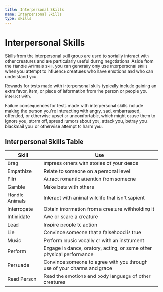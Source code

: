 ```yaml
---
title: Interpersonal Skills
name: Interpersonal Skills
type: skills
---
```


# Interpersonal Skills

Skills from the interpersonal skill group are used to socially interact with other creatures and are particularly useful during negotiations. Aside from the Handle Animals skill, you can generally only use interpersonal skills when you attempt to influence creatures who have emotions and who can understand you.

Rewards for tests made with interpersonal skills typically include gaining an extra favor, item, or piece of information from the person or people you interact with.

Failure consequences for tests made with interpersonal skills include making the person you're interacting with angry, sad, embarrassed, offended, or otherwise upset or uncomfortable, which might cause them to ignore you, storm off, spread rumors about you, attack you, betray you, blackmail you, or otherwise attempt to harm you.

## Interpersonal Skills Table

| Skill          | Use                                                                     |
| -------------- | ----------------------------------------------------------------------- |
| Brag           | Impress others with stories of your deeds                               |
| Empathize      | Relate to someone on a personal level                                   |
| Flirt          | Attract romantic attention from someone                                 |
| Gamble         | Make bets with others                                                   |
| Handle Animals | Interact with animal wildlife that isn't sapient                        |
| Interrogate    | Obtain information from a creature withholding it                       |
| Intimidate     | Awe or scare a creature                                                 |
| Lead           | Inspire people to action                                                |
| Lie            | Convince someone that a falsehood is true                               |
| Music          | Perform music vocally or with an instrument                             |
| Perform        | Engage in dance, oratory, acting, or some other physical performance    |
| Persuade       | Convince someone to agree with you through use of your charms and grace |
| Read Person    | Read the emotions and body language of other creatures                  |
